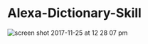 # Alexa-Dictionary-Skill
![screen shot 2017-11-25 at 12 28 07 pm](https://user-images.githubusercontent.com/16408840/33232918-5bea0950-d1dc-11e7-91c0-7331b1ee42c0.png)
